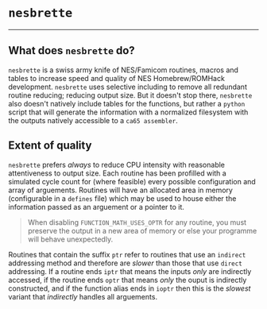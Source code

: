 # `nesbrette`
---

## What does `nesbrette` do?
`nesbrette` is a swiss army knife of NES/Famicom routines, macros and tables to increase speed and quality of NES Homebrew/ROMHack development. `nesbrette` uses selective including to remove all redundant routine reducing; reducing output size. But it doesn't stop there, `nesbrette` also doesn't natively include tables for the functions, but rather a `python` script that will generate the information with a normalized filesystem with the outputs natively accessible to a `ca65 assembler`.

## Extent of quality
`nesbrette` prefers *always* to reduce CPU intensity with reasonable attentiveness to output size. Each routine has been profilled with a simulated cycle count for (where feasible) every possible configuration and array of arguements. Routines will have an allocated area in memory (configurable in a `defines` file) which may be used to house either the information passed as an arguement or a pointer to it. 

> When disabling `FUNCTION_MATH_USES_OPTR` for any routine, you must preserve the output in a new area of memory or else your programme will behave unexpectedly.

Routines that contain the suffix `ptr` refer to routines that use an `indirect` addressing method and therefore are *slower* than those that use `direct` addressing. If a routine ends `iptr` that means the inputs *only* are indirectly accessed, if the routine ends `optr` that means *only* the ouput is indirectly constructed, and if the function alias ends in `ioptr` then this is the *slowest* variant that *indirectly* handles all arguements.

